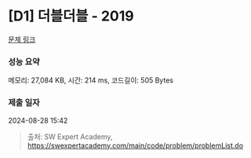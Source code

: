 # [D1] 더블더블 - 2019 

[문제 링크](https://swexpertacademy.com/main/code/problem/problemDetail.do?contestProbId=AV5QDEX6AqwDFAUq) 

### 성능 요약

메모리: 27,084 KB, 시간: 214 ms, 코드길이: 505 Bytes

### 제출 일자

2024-08-28 15:42



> 출처: SW Expert Academy, https://swexpertacademy.com/main/code/problem/problemList.do